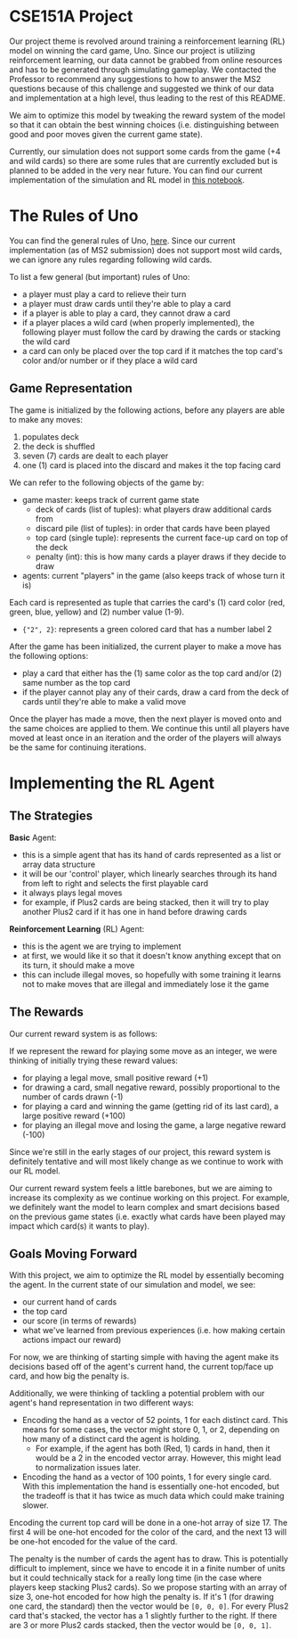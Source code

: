# CSE151A Project
Our project theme is revolved around training a reinforcement learning (RL) model on winning the card game, Uno. Since our project is utilizing reinforcement learning, our data cannot be grabbed from online resources and has to be generated through simulating gameplay. We contacted the Professor to recommend any suggestions to how to answer the MS2 questions because of this challenge and suggested we think of our data and implementation at a high level, thus leading to the rest of this README.

We aim to optimize this model by tweaking the reward system of the model so that it can obtain the best winning choices (i.e. distinguishing between good and poor moves given the current game state).

Currently, our simulation does not support some cards from the game (+4 and wild cards) so there are some rules that are currently excluded but is planned to be added in the very near future. You can find our current implementation of the simulation and RL model in [this notebook](https://github.com/nicholaslambs/cse151a_project/blob/main/unosharedbase2.ipynb).

# The Rules of Uno
You can find the general rules of Uno, [here](https://en.wikipedia.org/wiki/Uno_(card_game)). Since our current implementation (as of MS2 submission) does not support most wild cards, we can ignore any rules regarding following wild cards.

To list a few general (but important) rules of Uno:
- a player must play a card to relieve their turn
- a player must draw cards until they're able to play a card
- if a player is able to play a card, they cannot draw a card
- if a player places a wild card (when properly implemented), the following player must follow the card by drawing the cards or stacking the wild card
- a card can only be placed over the top card if it matches the top card's color and/or number or if they place a wild card

## Game Representation
The game is initialized by the following actions, before any players are able to make any moves:
1. populates deck
2. the deck is shuffled
3. seven (7) cards are dealt to each player
4. one (1) card is placed into the discard and makes it the top facing card

We can refer to the following objects of the game by:
- game master: keeps track of current game state
  - deck of cards (list of tuples): what players draw additional cards from
  - discard pile (list of tuples): in order that cards have been played
  - top card (single tuple): represents the current face-up card on top of the deck
  - penalty (int): this is how many cards a player draws if they decide to draw 
- agents: current "players" in the game (also keeps track of whose turn it is)

Each card is represented as tuple that carries the card's (1) card color (red, green, blue, yellow) and (2) number value (1-9).
- `{"2", 2}`: represents a green colored card that has a number label 2

After the game has been initialized, the current player to make a move has the following options:
- play a card that either has the (1) same color as the top card and/or (2) same number as the top card
- if the player cannot play any of their cards, draw a card from the deck of cards until they're able to make a valid move

Once the player has made a move, then the next player is moved onto and the same choices are applied to them. We continue this until all players have moved at least once in an iteration and the order of the players will always be the same for continuing iterations. 

# Implementing the RL Agent
## The Strategies
**Basic** Agent:
- this is a simple agent that has its hand of cards represented as a list or array data structure
- it will be our 'control' player, which linearly searches through its hand from left to right and selects the first playable card
- it always plays legal moves
- for example, if Plus2 cards are being stacked, then it will try to play another Plus2 card if it has one in hand before drawing cards

**Reinforcement Learning** (RL) Agent:
- this is the agent we are trying to implement
- at first, we would like it so that it doesn't know anything except that on its turn, it should make a move
- this can include illegal moves, so hopefully with some training it learns not to make moves that are illegal and immediately lose it the game

## The Rewards
Our current reward system is as follows:

If we represent the reward for playing some move as an integer, we were thinking of initially trying these reward values:
- for playing a legal move, small positive reward (+1)
- for drawing a card, small negative reward, possibly proportional to the number of cards drawn (-1)
- for playing a card and winning the game (getting rid of its last card), a large positive reward (+100)
- for playing an illegal move and losing the game, a large negative reward (-100)

Since we're still in the early stages of our project, this reward system is definitely tentative and will most likely change as we continue to work with our RL model. 

Our current reward system feels a little barebones, but we are aiming to increase its complexity as we continue working on this project. For example, we definitely want the model to learn complex and smart decisions based on the previous game states (i.e. exactly what cards have been played may impact which card(s) it wants to play). 

## Goals Moving Forward
With this project, we aim to optimize the RL model by essentially becoming the agent. In the current state of our simulation and model, we see:
- our current hand of cards
- the top card
- our score (in terms of rewards)
- what we've learned from previous experiences (i.e. how making certain actions impact our reward)

For now, we are thinking of starting simple with having the agent make its decisions based off of the agent's current hand, the current top/face up card, and how big the penalty is. 

Additionally, we were thinking of tackling a potential problem with our agent's hand representation in two different ways:
- Encoding the hand as a vector of 52 points, 1 for each distinct card. This means for some cases, the vector might store 0, 1, or 2, depending on how many of a distinct card the agent is holding.
  - For example, if the agent has both (Red, 1) cards in hand, then it would be a 2 in the encoded vector array. However, this might lead to normalization issues later.
- Encoding the hand as a vector of 100 points, 1 for every single card. With this implementation the hand is essentially one-hot encoded, but the tradeoff is that it has twice as much data which could make training slower.

Encoding the current top card will be done in a one-hot array of size 17. The first 4 will be one-hot encoded for the color of the card, and the next 13 will be one-hot encoded for the value of the card.

The penalty is the number of cards the agent has to draw. This is potentially difficult to implement, since we have to encode it in a finite number of units but it could technically stack for a really long time (in the case where players keep stacking Plus2 cards). So we propose starting with an array of size 3, one-hot encoded for how high the penalty is. If it's 1 (for drawing one card, the standard) then the vector would be `[0, 0, 0]`. For every Plus2 card that's stacked, the vector has a 1 slightly further to the right. If there are 3 or more Plus2 cards stacked, then the vector would be `[0, 0, 1]`.
